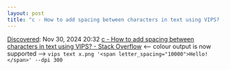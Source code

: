 ```yaml
---
layout: post
title: "c - How to add spacing between characters in text using VIPS? - Stack Overflow"
---
```

[Discovered](http://rolandtanglao.com/2020/07/29/p1-blogthis-checkvist-list-links-to-blog/): Nov 30, 2024 20:32 [c - How to add spacing between characters in text using VIPS? - Stack Overflow](https://stackoverflow.com/questions/59506844/how-to-add-spacing-between-characters-in-text-using-vips) <-- colour output is now supported --> `vips text x.png '<span letter_spacing="10000">Hello!</span>' --dpi 300`

